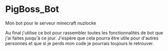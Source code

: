 # PigBoss_Bot
Mon bot pour le serveur minecraft nuzlocke 

Au final j'utilise ce bot pour rassembler toutes les fonctionnalités de bot que j'ai faites jusqu'à ce jour. J'espère que cela pourra être utile pour d'autres personnes et que si je perds mon code je pourrais toujours le retrouver.
